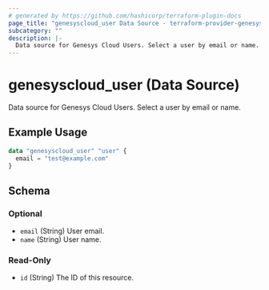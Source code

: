 ```yaml
---
# generated by https://github.com/hashicorp/terraform-plugin-docs
page_title: "genesyscloud_user Data Source - terraform-provider-genesyscloud"
subcategory: ""
description: |-
  Data source for Genesys Cloud Users. Select a user by email or name.
---
```


# genesyscloud_user (Data Source)

Data source for Genesys Cloud Users. Select a user by email or name.

## Example Usage

```terraform
data "genesyscloud_user" "user" {
  email = "test@example.com"
}
```

<!-- schema generated by tfplugindocs -->
## Schema

### Optional

- `email` (String) User email.
- `name` (String) User name.

### Read-Only

- `id` (String) The ID of this resource.


